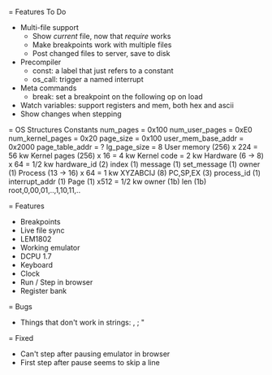 = Features To Do

* Multi-file support
  * Show *current* file, now that _require_ works
  * Make breakpoints work with multiple files
  * Post changed files to server, save to disk
* Precompiler
  * const: a label that just refers to a constant
  * os_call: trigger a named interrupt
* Meta commands
  * break: set a breakpoint on the following op on load
* Watch variables: support registers and mem, both hex and ascii
* Show changes when stepping

= OS Structures
  Constants
    num_pages = 0x100
    num_user_pages = 0xE0
    num_kernel_pages = 0x20
    page_size = 0x100
    user_mem_base_addr = 0x2000
    page_table_addr = ?
    lg_page_size = 8
  User memory (256) x 224   = 56  kw
  Kernel pages (256) x 16   = 4   kw
  Kernel code               = 2   kw
  Hardware (6 -> 8) x 64    = 1/2 kw
    hardware_id (2)
    index (1)
    message (1)
    set_message (1)
    owner (1)
  Process (13 -> 16) x 64   = 1   kw
    XYZABCIJ (8)
    PC,SP,EX (3)
    process_id (1)
    interrupt_addr (1)
  Page (1) x512             = 1/2 kw
    owner (1b)
    len (1b)
    root,0,00,01,..,1,10,11,..

= Features

* Breakpoints
* Live file sync
* LEM1802
* Working emulator
* DCPU 1.7
* Keyboard
* Clock
* Run / Step in browser
* Register bank

= Bugs

* Things that don't work in strings: , ; \"

= Fixed

* Can't step after pausing emulator in browser
* First step after pause seems to skip a line
